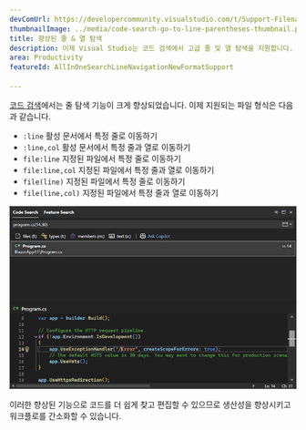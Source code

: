 ```yaml
---
devComUrl: https://developercommunity.visualstudio.com/t/Support-Filenamelinecolumn-format-in/10720994
thumbnailImage: ../media/code-search-go-to-line-parentheses-thumbnail.png
title: 향상된 줄 & 열 탐색
description: 이제 Visual Studio는 코드 검색에서 고급 줄 및 열 탐색을 지원합니다.
area: Productivity
featureId: AllInOneSearchLineNavigationNewFormatSupport

---
```



[코드 검색](vscmd://Edit.NavigateTo)에서는 줄 탐색 기능이 크게 향상되었습니다. 이제 지원되는 파일 형식은 다음과 같습니다.

- `:line` 활성 문서에서 특정 줄로 이동하기
- `:line,col` 활성 문서에서 특정 줄과 열로 이동하기
- `file:line` 지정된 파일에서 특정 줄로 이동하기
- `file:line,col` 지정된 파일에서 특정 줄과 열로 이동하기
- `file(line)` 지정된 파일에서 특정 줄로 이동하기
- `file(line,col)` 지정된 파일에서 특정 줄과 열로 이동하기

![파일, 줄, 열로 이동하는 예시](../media/code-search-go-to-line-parentheses.png)

이러한 향상된 기능으로 코드를 더 쉽게 찾고 편집할 수 있으므로 생산성을 향상시키고 워크플로를 간소화할 수 있습니다.
